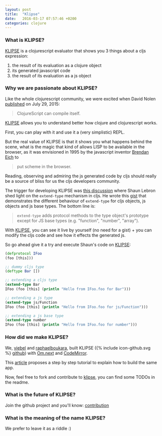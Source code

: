 ```yaml
---
layout: post
title:  "Klipse"
date:   2016-03-17 07:57:46 +0200
categories: clojure
---
```


### What is KLIPSE?

[KLIPSE][app-url] is a clojurescript evaluator that shows you 3 things about a cljs expression:

1. the result of its evaluation as a clojure object
2. its generated javascript code
3. the result of its evaluation as a js object

### Why we are passionate about KLIPSE?

Like the whole clojurescript community, we were excited when David Nolen [published][cljs-next-url] on July 29, 2015:

>ClojureScript can compile itself.



[KLIPSE][app-url] allows you to understand better how clojure and clojurescript works.

First, you can play with it and use it a (very simplistic) REPL.

But the real value of KLIPSE is that it shows you what happens behind the scene, what is the magic that kind of allows LISP to be available in the browser, as it was envisioned in 1995 by the javascript inventor [Brendan Eich][brendan-eich-url] to 

>put scheme in the  browser.

Reading, observing and admiring the js generated code by cljs should really be a source of bliss for us the cljs developers community.

The trigger for developing KLIPSE was [this discussion][discussion-url] where Shaun Lebron shed light on the `extend-type` mechanism in cljs. He wrote this [gist][gist-url] that demonstrates the different behaviour of `extend-type` for cljs objects, js objects and js base types. The bottom line is:

> `extend-type` adds protocol methods to the type object's prototype  except for JS base types (e.g. "function", "number", "array").

With [KLIPSE][app-url], you can see it live by yourself (no need for a gist) + you can modify the cljs code and see how it effects the generated js.

So go ahead give it a try and execute Shaun's code on [KLIPSE][app-url]:

~~~ clojure
(defprotocol IFoo
(foo [this]))

;; dummy cljs type
(deftype Bar [])

;; extending a cljs type
(extend-type Bar
IFoo (foo [this] (println "Hello from IFoo.foo for Bar")))

;; extending a js type
(extend-type js/Function
IFoo (foo [this] (println "Hello from IFoo.foo for js/Function")))

;; extending a js base type
(extend-type number
IFoo (foo [this] (println "Hello from IFoo.foo for number")))
~~~

### How did we make KLIPSE?

We, [viebel][viebel-url] and [raphaelboukara][rafi-url], built KLIPSE (<span class="icon icon--github">{% include icon-github.svg %}</span> [github][github-url]) with [Om.next][om.next-url] and [CodeMirror][codemirror-url].

This [article][tuto-url] proposes a step by step tutorial to explain how to build the same app.

Now, feel free to fork and contribute to [klipse][github-url], you can find some TODOs in the readme.

### What is the future of KLIPSE?

Join the github project and you'll know: [contribution][contribution-url]

### What is the meaning of the name KLIPSE?

We prefer to leave it as a riddle :)



[figwheel-url]: https://github.com/bhauman/lein-figwheel
[cljs.js-url]: https://github.com/clojure/clojurescript/blob/master/src/main/cljs/cljs/js.cljs
[om.next-url]: https://github.com/omcljs/om/wiki/Quick-Start-(om.next)
[react.js-url]: https://facebook.github.io/react/
[figwheel-url]: http://localhost:3449/
[dnpublish-url]: https://swannodette.github.io/2015/07/29/clojurescript-17/
[viebel-url]: https://github.com/viebel
[rafi-url]: https://github.com/raphaelboukara
[app-url]: http://app.gadjett.com/cljs_compiler/index-dev.html
[github-url]: https://github.com/viebel/klipse
[codemirror-url]: https://codemirror.net/
[brendan-eich-url]: https://en.wikipedia.org/wiki/Brendan_Eich
[discussion-url]: https://groups.google.com/forum/#!searchin/clojurescript/extend-protocol/clojurescript/MKEZ9CBU77o/h7ejrbNFCgAJ
[gist-url]: https://gist.github.com/shaunlebron/a98a05b47a1521b58a6b
[contribution-url]: https://github.com/viebel/klipse#contribution
[tuto-url]: https://github.com/viebel/klipse#tutorial
[cljs-next-url]: http://swannodette.github.io/2015/07/29/clojurescript-17/
